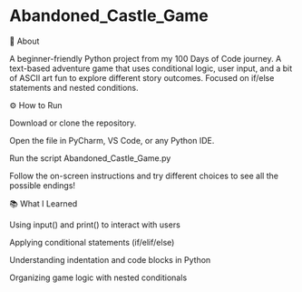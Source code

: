 # Abandoned_Castle_Game
🧠 About

A beginner-friendly Python project from my 100 Days of Code journey.
A text-based adventure game that uses conditional logic, user input, and a bit of ASCII art fun to explore different story outcomes. Focused on if/else statements and nested conditions.

⚙️ How to Run

Download or clone the repository.

Open the file in PyCharm, VS Code, or any Python IDE.

Run the script
Abandoned_Castle_Game.py

Follow the on-screen instructions and try different choices to see all the possible endings!

📚 What I Learned

Using input() and print() to interact with users

Applying conditional statements (if/elif/else)

Understanding indentation and code blocks in Python

Organizing game logic with nested conditionals
